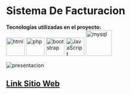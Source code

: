 # Sistema De Facturacion 


**Tecnologías utilizadas en el proyecto:**  
<img src="https://img.icons8.com/color/344/html-5--v1.png" alt="html" width="50"/>
<img src="https://img.icons8.com/officel/344/php-logo.png" alt="php" width="50"/>
<img src="https://img.icons8.com/color/144/bootstrap--v2.png" alt="bootstrap" width="50"/>
<img src="https://img.icons8.com/color/344/javascript--v1.png" alt="JavaScript" width="50"/>
<img src="https://img.icons8.com/color/344/000000/mysql-logo.png" alt="mysql" width="70"/>



![presentacion](https://github.com/RicardoMacias7/SistemaDeFacturacion/blob/main/gestion_factura.png)






[**Link Sitio Web** ](http://facturaciondeproductos.infinityfreeapp.com/)
---
